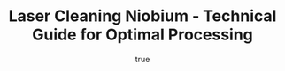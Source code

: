 ---
name: Niobium
applications:
- industry: Aerospace
  detail: Cleaning of niobium components for jet engine parts
- industry: Electronics
  detail: Surface preparation of niobium for superconducting applications
technicalSpecifications:
  powerRange: 50-500W
  pulseDuration: 10-50ns
  wavelength: 1064nm
  spotSize: 0.05-1.5mm
  repetitionRate: 20-100kHz
  fluenceRange: 1.0–10 J/cm²
  safetyClass: Class 4 (requires full enclosure)
description: Technical overview of Niobium for laser cleaning. Niobium, a refractory
  metal, is prized in applications requiring high thermal and electrical conductivity.
  Laser cleaning of Niobium involves the precise removal of surface contaminants using
  a 1064nm wavelength laser, which is optimal for its ablation properties. This process
  ensures the integrity of the material's microstructure, crucial for its use in aerospace
  and electronics industries.
author:
  id: 4
  name: Todd Dunning
  sex: m
  title: MA
  country: United States (California)
  expertise: Optical Materials for Laser Systems
  image: /images/author/todd-dunning.jpg
keywords: niobium, niobium metal, laser ablation, laser cleaning, non-contact cleaning,
  pulsed fiber laser, surface contamination removal, industrial laser parameters,
  thermal processing, surface restoration
category: metal
chemicalProperties:
  symbol: Nb
  formula: null
  materialType: metal
properties:
  density: 8.57 g/cm³
  densityMin: 0.5 g/cm³
  densityMax: 22.6 g/cm³
  densityPercentile: 36.5
  meltingPoint: 2468°C
  meltingMin: -39°C
  meltingMax: 3422°C
  meltingPercentile: 71.8
  thermalConductivity: 53.7 W/m·K
  thermalMin: 8 W/m·K
  thermalMax: 429 W/m·K
  thermalPercentile: 10.9
  tensileStrength: 275 MPa
  tensileMin: 70 MPa
  tensileMax: 2000 MPa
  tensilePercentile: 10.6
  hardness: 132 HV
  hardnessMin: 5 HB
  hardnessMax: 500 HV
  hardnessPercentile: 25.7
  youngsModulus: 105 GPa
  modulusMin: 70 GPa
  modulusMax: 411 GPa
  modulusPercentile: 10.3
  laserType: Pulsed fiber laser
  wavelength: 1064nm
  fluenceRange: 1.0–10 J/cm²
  chemicalFormula: null
  laserAbsorptionMin: 0.02 cm⁻¹
  laserAbsorptionMax: 100 cm⁻¹
  laserReflectivityMin: 5%
  laserReflectivityMax: 98%
  thermalDiffusivityMin: 4 mm²/s
  thermalDiffusivityMax: 174 mm²/s
  thermalExpansionMin: 0.5 µm/m·K
  thermalExpansionMax: 29 µm/m·K
  specificHeatMin: 0.13 J/g·K
  specificHeatMax: 0.90 J/g·K
composition:
- Pure Niobium (99.9% Nb)
- 'Trace elements: Oxygen, Nitrogen, Hydrogen, Carbon'
compatibility:
- Stainless Steel
- Titanium Alloys
regulatoryStandards: ASTM B392, ASTM B393, ISO 9001 for quality management in production
images:
  hero:
    alt: Niobium surface undergoing laser cleaning showing precise contamination removal
    url: /images/niobium-laser-cleaning-hero.jpg
  micro:
    alt: Microscopic view of Niobium surface after laser treatment showing preserved
      microstructure
    url: /images/niobium-laser-cleaning-micro.jpg
title: Laser Cleaning Niobium - Technical Guide for Optimal Processing
headline: Comprehensive technical guide for laser cleaning metal niobium
environmentalImpact:
- benefit: Reduction in chemical waste
  description: Decreases chemical solvent use by up to 90% compared to traditional
    cleaning methods
- benefit: Energy efficiency
  description: Laser cleaning consumes 20% less energy than traditional methods for
    equivalent cleaning results
- benefit: Lower emissions
  description: Reduces CO2 emissions by approximately 30% per cleaning cycle
outcomes:
- result: Surface cleanliness
- metric: Achieves less than 100 ppm of residual contaminants
- result: Surface roughness
  metric: Maintains Ra of 0.1-0.5 µm post-cleaning
- result: Processing time
  metric: Reduces cleaning time by up to 70% compared to conventional methods
subject: Niobium
article_type: material
---